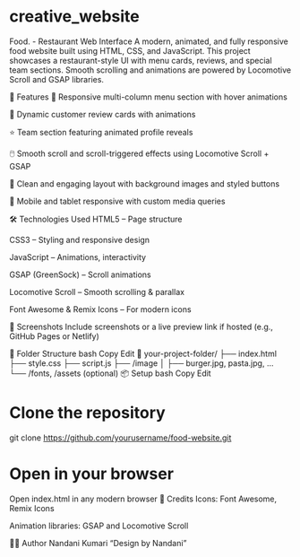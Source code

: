 # creative_website

Food. - Restaurant Web Interface
A modern, animated, and fully responsive food website built using HTML, CSS, and JavaScript. This project showcases a restaurant-style UI with menu cards, reviews, and special team sections. Smooth scrolling and animations are powered by Locomotive Scroll and GSAP libraries.

🚀 Features
🍕 Responsive multi-column menu section with hover animations

💬 Dynamic customer review cards with animations

⭐ Team section featuring animated profile reveals

🖱️ Smooth scroll and scroll-triggered effects using Locomotive Scroll + GSAP

🎯 Clean and engaging layout with background images and styled buttons

📱 Mobile and tablet responsive with custom media queries

🛠️ Technologies Used
HTML5 – Page structure

CSS3 – Styling and responsive design

JavaScript – Animations, interactivity

GSAP (GreenSock) – Scroll animations

Locomotive Scroll – Smooth scrolling & parallax

Font Awesome & Remix Icons – For modern icons

📸 Screenshots
Include screenshots or a live preview link if hosted (e.g., GitHub Pages or Netlify)

📂 Folder Structure
bash
Copy
Edit
📁 your-project-folder/
├── index.html
├── style.css
├── script.js
├── /image
│   ├── burger.jpg, pasta.jpg, ...
└── /fonts, /assets (optional)
📦 Setup
bash
Copy
Edit
# Clone the repository
git clone https://github.com/yourusername/food-website.git

# Open in your browser
Open index.html in any modern browser
🙌 Credits
Icons: Font Awesome, Remix Icons

Animation libraries: GSAP and Locomotive Scroll

👩‍💻 Author
Nandani Kumari
“Design by Nandani”
